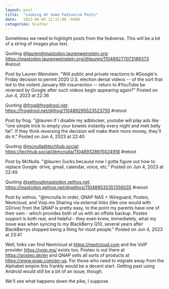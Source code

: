 ```yaml
---
layout: post
title:  "Looking At Some Fediverse Posts"
date:   2023-06-05 12:15:00 -0400
categories: blather
---
```

Sometimes we need to highlight posts from the fediverse.  This will be a bit of a string of images plus text.  

Quoting @lauren@mastodon.laurenweinstein.org: <https://mastodon.laurenweinstein.org/@lauren/110489277073189373> #retoot  

Post by Lauren Weinstein. "Will public and private reactions to #Google's Friday decision to permit 2020 U.S. election denial videos -- of the sort that led to the violent January 6th insurrection -- return to #YouTube be reversed by Google after such videos begin appearing again?" Posted on Jun 4, 2023 at 22:36  

Quoting @frog@frogdrool.net: <https://frogdrool.net/@frog/110489295523523750> #retoot  

Post by frog. "@lauren If I disable my adblocker, youtube will play ads like "one simple trick to empty your bowels instantly every night and melt belly fat". If they think reversing the decision will make them more money, they'll do it." Posted on Jun 4, 2023 at 22:40

Quoting @mcnulla@techhub.social: <https://techhub.social/@mcnulla/110489328615024918> #retoot

Post by McNulla. "@lauren  Sucks because now I gotta figure out how to replace Google: drive, gmail, calendar, voice, etc." Posted on Jun 4, 2023 at 22:49  

Quoting @xethos@mastodon.xethos.net: <https://mastodon.xethos.net/@xethos/110489535351356035> #retoot  

Post by xethos. "@mcnulla In order, QNAP NAS + Wireguard, Posteo, Nextcloud, and Voip.ms Sharing via external links (like one would with GDrive) from the QNAP is pretty easy, to the point my parents have one of their own - which provides both of us with an offsite backup. Posteo support is both real, and helpful - they even knew, immediately, what my issue was when syncing to my BlackBerry Q10, several years after BlackBerrys stopped being a thing for most people." Posted on Jun 4, 2023 at 23:41

Well, folks can find Nextcloud at <https://nextcloud.com> and the VoIP provider <https://voip.ms/> exists too.  Posteo is out there at <https://posteo.de/en> and QNAP sells all sorts of products at <https://www.qnap.com/en-us>.  For those who need to migrate away from the Alphabet empire this frankly would be a decent start.  Getting past using Android would still be a bit of an issue, though.

We'll see what happens down the pike, I suppose.
